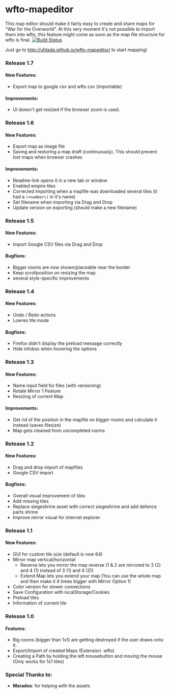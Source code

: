 ﻿# wfto-mapeditor
This map editor should make it fairly easy to create and share maps for "War for the Overworld". At this very moment it's not possible to import them into wfto, this feature might come as soon as the map file structure for wfto is final.
[![Build Status](https://travis-ci.org/ufdada/wfto-mapeditor.svg)](https://travis-ci.org/ufdada/wfto-mapeditor)

Just go to http://ufdada.github.io/wfto-mapeditor/ to start mapping!

### Release 1.7
#### New Features:
- Export map to google csv and wfto csv (importable)

#### Improvements:
- UI doesn't get resized if the browser zoom is used.

### Release 1.6
#### New Features:
- Export map as image file
- Saving and restoring a map draft (continuously).
  This should prevent lost maps when browser crashes

#### Improvements:
- Readme-link opens it in a new tab or window
- Enabled empire tiles
- Corrected importing when a mapfile was downloaded several tiles (it had a `(<number>)` in it's name)
- Set filename when importing via Drag and Drop
- Update version on exporting (should make a new filename)

### Release 1.5
#### New Features:
- Import Google CSV files via Drag and Drop

#### Bugfixes:
- Bigger rooms are now shown/placeable near the border
- Keep scrollposition on resizing the map
- several style-specific improvements

### Release 1.4
#### New Features:
- Undo / Redo actions
- Lowres tile mode

#### Bugfixes:
- Firefox didn't display the preload message correctly
- Hide infobox when hovering the options

### Release 1.3
#### New Features:
- Name input field for files (with versioning)
- Rotate Mirror 1 Feature
- Resizing of current Map

#### Improvements:
- Get rid of the position in the mapfile on bigger rooms and calculate it instead (saves filesize)
- Map gets cleaned from uncompleted rooms

### Release 1.2
#### New Features:
- Drag and drop import of mapfiles
- Google CSV import

#### Bugfixes:
- Overall visual improvement of tiles
- Add missing tiles
- Replace siegeshrine asset with correct siegeshrine and add defence parts shrine
- Improve mirror visual for internet explorer

### Release 1.1
#### New Features:
- GUI for custom tile size (default is now 64)
- Mirror map vertical/horizontal
	- Reverse lets you mirror the map reverse (1 & 2 are mirrored to 3 (2) and 4 (1) instead of 3 (1) and 4 (2))
	- Extend Map lets you extend your map (You can use the whole map and then make it 4 times bigger with Mirror Option 1)
- Color version for slower connections
- Save Configuration with localStorage/Cookies
- Preload tiles
- Information of current tile
	
### Release 1.0
#### Features:
- Big rooms (bigger than 1x1) are getting destroyed if the user draws onto it.
- Export/Import of created Maps (Extension .wfto)
- Creating a Path by holding the left mousebutton and moving the mouse (Only works for 1x1 tiles)

### Special Thanks to:
- **Marados**: for helping with the assets
